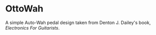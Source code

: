 # OttoWah
A simple Auto-Wah pedal design taken from Denton J. Dailey's book, *Electronics For Guitarists*.
